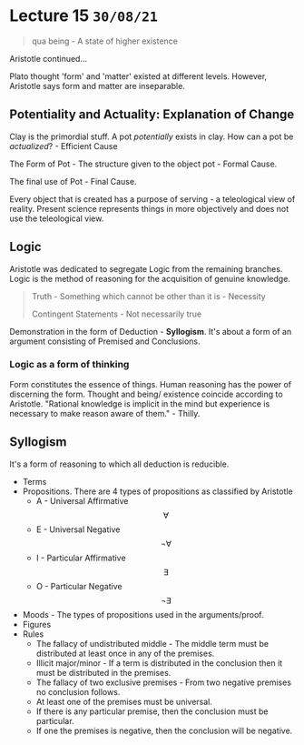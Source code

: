 # Lecture 15 `30/08/21`

> qua being - A state of higher existence

Aristotle continued...

Plato thought 'form' and 'matter' existed at different levels. However, Aristotle says form and matter are inseparable.

## Potentiality and Actuality: Explanation of Change

Clay is the primordial stuff. A pot *potentially* exists in clay. How can a pot be *actualized*? - Efficient Cause

The Form of Pot - The structure given to the object pot - Formal Cause.

The final use of Pot - Final Cause.

Every object that is created has a purpose of serving - a teleological view of reality. Present science represents things in more objectively and does not use the teleological view. 

## Logic

Aristotle was dedicated to segregate Logic from the remaining branches. Logic is the method of reasoning for the acquisition of genuine knowledge. 

> Truth - Something which cannot be other than it is - Necessity
>
> Contingent Statements - Not necessarily true

Demonstration in the form of Deduction - **Syllogism**. It's about a form of an argument consisting of Premised and Conclusions. 

### Logic as a form of thinking

Form constitutes the essence of things. Human reasoning has the power of discerning the form. Thought and being/ existence coincide according to Aristotle. "Rational knowledge is implicit in the mind but experience is necessary to make reason aware of them." - Thilly.

## Syllogism

It's a form of reasoning to which all deduction is reducible. 

- Terms 
- Propositions. There are 4 types of propositions as classified by Aristotle
  - A - Universal Affirmative $$\forall$$
  - E - Universal Negative $$\neg \forall$$
  - I - Particular Affirmative $$\exists$$
  - O - Particular Negative $$\neg \exists$$
-  Moods - The types of propositions used in the arguments/proof.
-  Figures 
- Rules
  - The fallacy of undistributed middle - The middle term must be distributed at least once in any of the premises.
  - Illicit major/minor - If a term is distributed in the conclusion then it must be distributed in the premises.
  - The fallacy of two exclusive premises - From two negative premises no conclusion follows.
  - At least one of the premises must be universal.
  - If there is any particular premise, then the conclusion must be particular.  
  - If one the premises is negative, then the conclusion will be negative.